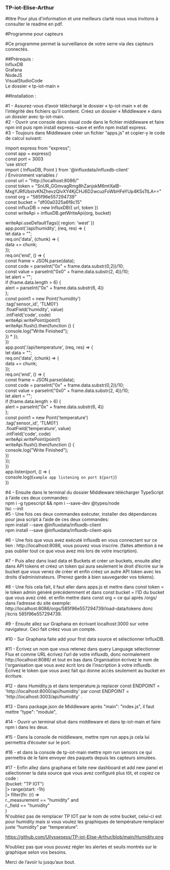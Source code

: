 ### TP-iot-Elise-Arthur  

#titre Pour plus d'information et une meilleurs clarté nous vous invitons à consulter le readme en pdf.  

#Programme pour capteurs  


#Ce programme permet la surveillance de votre serre via des capteurs connectés.  

##Prérequis :  
InfluxDB   
Grafana  
NodeJS   
VisualStudioCode   
Le dossier « tp-iot-main »  

##Installation :  

#1 - Assurez-vous d’avoir téléchargé le dossier « tp-iot-main » et de l’intégrité des fichiers qu’il contient. Créez un dossier « Middleware »  dans un dossier avec tp-iot-main.  
#2 - Ouvrir une console dans visual code dans le fichier middleware et faire npm init puis npm install express –save et enfin npm install express.  
#3 - Toujours dans Middleware créer un fichier “apps.js” et copier-y le code de calcul suivant:
  
import express from "express";  
const app = express()  
const port = 3003  
'use strict'  
  import { InfluxDB, Point } from '@influxdata/influxdb-client'  
  / Environment variables /  
  const url = "http://localhost:8086/"  
  const token = "SnUR_GGmvagRmg8hZanjskM6mtXaIB-MxgYJRfUbstvKNZhevzQlvXY4KjCHJ6D2wcuzFoWbHFeYUp4KSsTtLA=="  
  const org = "585f96e557294739"  
  const bucket = "df00a0325a6f8c15"  
  const influxDB = new InfluxDB({ url, token })  
  const writeApi = influxDB.getWriteApi(org, bucket)  
  
 writeApi.useDefaultTags({ region: 'west' })  
app.post('/api/humidity', (req, res) => {  
    let data = "";  
    req.on('data', (chunk) => {  
        data += chunk;  
      });  
      req.on('end', () => {  
          const frame = JSON.parse(data);  
          const code = parseInt("0x" + frame.data.substr(0,2))/10;  
          const value = parseInt("0x0" + frame.data.substr(2, 4))/10;  
          let alert = "";  
          if (frame.data.length > 6) {  
              alert = parseInt("0x" + frame.data.substr(6, 4))  
          };  
          const point1 = new Point('humidity')  
            .tag('sensor_id', 'TLM01')  
            .floatField('humidity', value)  
            .intField('code', code)  
            writeApi.writePoint(point1)  
            writeApi.flush().then(function () {  
                console.log("Write Finished");  
              }) * 
      });  
})  
app.post('/api/temperature', (req, res) => {  
    let data = "";  
    req.on('data', (chunk) => {  
        data += chunk;  
      });   
      req.on('end', () => {  
          const frame = JSON.parse(data);  
          const code = parseInt("0x" + frame.data.substr(0,2))/10;  
          const value = parseInt("0x0" + frame.data.substr(2, 4))/10;  
          let alert = "";  
          if (frame.data.length > 6) {  
              alert = parseInt("0x" + frame.data.substr(6, 4))  
          };   
          const point1 = new Point('temperature')  
            .tag('sensor_id', 'TLM01')  
            .floatField('temperature', value)  
            .intField('code', code)  
            writeApi.writePoint(point1)  
            writeApi.flush().then(function () {  
                console.log("Write Finished");  
              })  
      });  
  })  
app.listen(port, () => {  
  console.log(`Example app listening on port ${port}`)  
})  
  
#4 - Ensuite dans le terminal du dossier Middleware télécharger TypeScript à l’aide ces deux commandes:  
npm i -g typescript && npm i --save-dev @types/node   
tsc --init  
#5 - Une fois ces deux commandes exécuter, installer des dépendances pour java script à l’aide de ces deux commandes:  
npm install --save @influxdata/influxdb-client  
npm install --save @influxdata/influxdb-client-apis  
  
#6 - Une fois que vous avez exécuté influxdb en vous connectant sur ce lien : http://localhost:8086, vous pouvez vous inscrire. (faites attention à ne pas oublier tout ce que vous avez mis lors de votre inscription).  
  
#7 - Puis allez dans load data et Buckets et créer un buckets, ensuite allez dans API tokens et créez un token qui aura seulement le droit d’écrire sur le bucket que vous venez de créer et enfin créez un autre API token avec les droits d’administrateurs. (Prenez garde à bien sauvegarder vos tokens).  
  
#8 - Une fois cela fait, il faut aller dans apps.js et mettre dans const token = le token admin généré précédemment et dans const bucket = l’ID du bucket que vous avez créé. et enfin mettre dans const org = ce qui après /orgs/ dans l’adresse du site exemple: http://localhost:8086/orgs/585f96e557294739/load-data/tokens donc j’écris 585f96e557294739.  

#9 - Ensuite allez sur Graphana en écrivant localhost:3000 sur votre navigateur. Ceci fait créez vous un compte.  
 
#10 - Sur Graphana faite add your first data source et sélectionner InfluxDB.   

#11 - Écrivez un nom que vous retenez dans query Language sélectionner Flux et comme URL écrivez l’url de votre influxdb, donc normalement http://localhost:8086/ et tout en bas dans Organisation écrivez le nom de l'organisation que vous avez écrit lors de l’inscription à votre influxdb. Écrivez le token que vous avez fait qui donne accès seulement au bucket en écriture.  
  
#12 - dans Humidity.js et dans temperature.js replacer 
const ENDPOINT = 'http://localhost:8000/api/humidity' par const ENDPOINT = 'http://localhost:3003/api/humidity' .  
    
#13 - Dans package.json de Middleware après  "main": "index.js", il faut mettre "type": "module",    
  
#14 - Ouvrir un terminal situé dans middleware et dans tp-iot-main et faire npm i dans les deux.  
  
#15 - Dans la console de middleware, mettre npm run apps.js cela lui permettra d’écouter sur le port.  
  
#16 - et dans la console de tp-iot-main mettre npm run sensors ce qui permettra de le faire envoyer des paquets depuis les capteurs simulées.  
  
#17 - Enfin allez dans graphana et faite new dashboard et add new panel et sélectionner la data source que vous avez configuré plus tôt, et copiez ce code :  
(bucket: "TP IOT")  
  |> range(start: -1h)  
  |> filter(fn: (r) =>  
    r._measurement == "humidity" and  
    r._field == "humidity"  
  )   
 N'oubliez pas de remplacer TP IOT par le nom de votre bucket, celui-ci est pour humidity mais si vous voulez les graphiques de température remplacer juste “humidity” par “temperature”.  
  
https://github.com/Ullyssesess/TP-iot-Elise-Arthur/blob/main/Humidity.png  
  
N’oubliez pas que vous pouvez régler les alertes et seuils montrés sur le graphique selon vos besoins.  
  
Merci de l’avoir lu jusqu’aux bout.  
  

